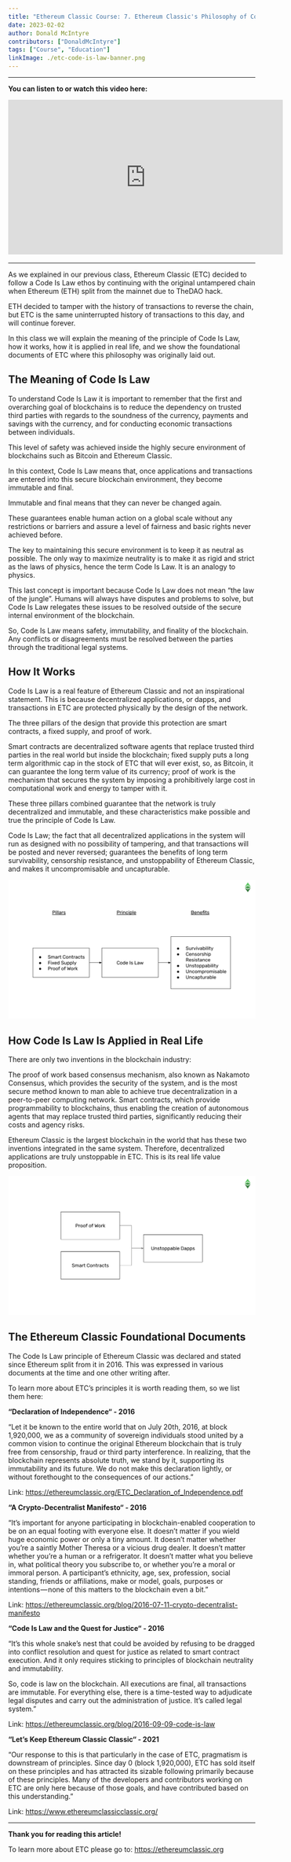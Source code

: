 ```yaml
---
title: "Ethereum Classic Course: 7. Ethereum Classic's Philosophy of Code Is Law"
date: 2023-02-02
author: Donald McIntyre
contributors: ["DonaldMcIntyre"]
tags: ["Course", "Education"]
linkImage: ./etc-code-is-law-banner.png
---
```


---
**You can listen to or watch this video here:**

<iframe width="560" height="315" src="https://www.youtube.com/embed/2-gE-DqcJdk" title="YouTube video player" frameborder="0" allow="accelerometer; autoplay; clipboard-write; encrypted-media; gyroscope; picture-in-picture; web-share" allowfullscreen></iframe>

---

As we explained in our previous class, Ethereum Classic (ETC) decided to follow a Code Is Law ethos by continuing with the original untampered chain when Ethereum (ETH) split from the mainnet due to TheDAO hack.

ETH decided to tamper with the history of transactions to reverse the chain, but ETC is the same uninterrupted history of transactions to this day, and will continue forever.

In this class we will explain the meaning of the principle of Code Is Law, how it works, how it is applied in real life, and we show the foundational documents of ETC where this philosophy was originally laid out.

## The Meaning of Code Is Law

To understand Code Is Law it is important to remember that the first and overarching goal of blockchains is to reduce the dependency on trusted third parties with regards to the soundness of the currency, payments and savings with the currency, and for conducting economic transactions between individuals.

This level of safety was achieved inside the highly secure environment of blockchains such as Bitcoin and Ethereum Classic.

In this context, Code Is Law means that, once applications and transactions are entered into this secure blockchain environment, they become immutable and final.

Immutable and final means that they can never be changed again.

These guarantees enable human action on a global scale without any restrictions or barriers and assure a level of fairness and basic rights never achieved before.

The key to maintaining this secure environment is to keep it as neutral as possible. The only way to maximize neutrality is to make it as rigid and strict as the laws of physics, hence the term Code Is Law. It is an analogy to physics.

This last concept is important because Code Is Law does not mean “the law of the jungle”. Humans will always have disputes and problems to solve, but Code Is Law relegates these issues to be resolved outside of the secure internal environment of the blockchain.

So, Code Is Law means safety, immutability, and finality of the blockchain. Any conflicts or disagreements must be resolved between the parties through the traditional legal systems.

## How It Works

Code Is Law is a real feature of Ethereum Classic and not an inspirational statement. This is because decentralized applications, or dapps, and transactions in ETC are protected physically by the design of the network.

The three pillars of the design that provide this protection are smart contracts, a fixed supply, and proof of work.

Smart contracts are decentralized software agents that replace trusted third parties in the real world but inside the blockchain; fixed supply puts a long term algorithmic cap in the stock of ETC that will ever exist, so, as Bitcoin, it can guarantee the long term value of its currency; proof of work is the mechanism that secures the system by imposing a prohibitively large cost in computational work and energy to tamper with it.

These three pillars combined guarantee that the network is truly decentralized and immutable, and these characteristics make possible and true the principle of Code Is Law.

Code Is Law; the fact that all decentralized applications in the system will run as designed with no possibility of tampering, and that transactions will be posted and never reversed; guarantees the benefits of long term survivability, censorship resistance, and unstoppability of Ethereum Classic, and makes it uncompromisable and uncapturable.

![Pillars and benefits of Code Is Law](./etc-pillars.png)

## How Code Is Law Is Applied in Real Life

There are only two inventions in the blockchain industry: 

The proof of work based consensus mechanism, also known as Nakamoto Consensus, which provides the security of the system, and is the most secure method known to man able to achieve true decentralization in a peer-to-peer computing network.
Smart contracts, which provide programmability to blockchains, thus enabling the creation of autonomous agents that may replace trusted third parties, significantly reducing their costs and agency risks.

Ethereum Classic is the largest blockchain in the world that has these two inventions integrated in the same system. Therefore, decentralized applications are truly unstoppable in ETC. This is its real life value proposition.

![How unstoppability of dapps can only be achieved.](./etc-unstoppability.png)

## The Ethereum Classic Foundational Documents

The Code Is Law principle of Ethereum Classic was declared and stated since Ethereum split from it in 2016. This was expressed in various documents at the time and one other writing after.

To learn more about ETC’s principles it is worth reading them, so we list them here:

**“Declaration of Independence“ - 2016**

“Let it be known to the entire world that on July 20th, 2016, at block 1,920,000, we as a community of sovereign individuals stood united by a common vision to continue the original Ethereum blockchain that is truly free from censorship, fraud or third party interference. In realizing, that the blockchain represents absolute truth, we stand by it, supporting its immutability and its future. We do not make this declaration lightly, or without forethought to the consequences of our actions.”

Link: https://ethereumclassic.org/ETC_Declaration_of_Independence.pdf

**“A Crypto-Decentralist Manifesto“ - 2016**

“It’s important for anyone participating in blockchain-enabled cooperation to be on an equal footing with everyone else. It doesn’t matter if you wield huge economic power or only a tiny amount. It doesn’t matter whether you’re a saintly Mother Theresa or a vicious drug dealer. It doesn’t matter whether you’re a human or a refrigerator. It doesn’t matter what you believe in, what political theory you subscribe to, or whether you’re a moral or immoral person. A participant’s ethnicity, age, sex, profession, social standing, friends or affiliations, make or model, goals, purposes or intentions — none of this matters to the blockchain even a bit.”

Link: https://ethereumclassic.org/blog/2016-07-11-crypto-decentralist-manifesto

**“Code Is Law and the Quest for Justice“ - 2016**

“It’s this whole snake’s nest that could be avoided by refusing to be dragged into conflict resolution and quest for justice as related to smart contract execution. And it only requires sticking to principles of blockchain neutrality and immutability.

So, code is law on the blockchain. All executions are final, all transactions are immutable. For everything else, there is a time-tested way to adjudicate legal disputes and carry out the administration of justice. It’s called legal system.”

Link: https://ethereumclassic.org/blog/2016-09-09-code-is-law

**“Let’s Keep Ethereum Classic Classic“ - 2021**

“Our response to this is that particularly in the case of ETC, pragmatism is downstream of principles. Since day 0 (block 1,920,000), ETC has sold itself on these principles and has attracted its sizable following primarily because of these principles. Many of the developers and contributors working on ETC are only here because of those goals, and have contributed based on this understanding.”

Link: https://www.ethereumclassicclassic.org/


---

**Thank you for reading this article!**

To learn more about ETC please go to: https://ethereumclassic.org
